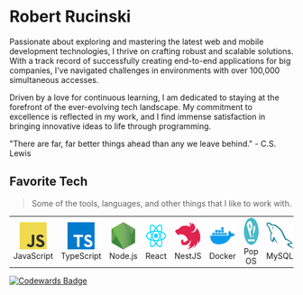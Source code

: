 
<h1 align="left">Robert Rucinski</h1>

Passionate about exploring and mastering the latest web and mobile development technologies, I thrive on crafting robust and scalable solutions. With a track record of successfully creating end-to-end applications for big companies, I've navigated challenges in environments with over 100,000 simultaneous accesses.

Driven by a love for continuous learning, I am dedicated to staying at the forefront of the ever-evolving tech landscape. My commitment to excellence is reflected in my work, and I find immense satisfaction in bringing innovative ideas to life through programming.

"There are far, far better things ahead than any we leave behind." - C.S. Lewis



<h2 align="left">Favorite Tech</h2>

> Some of the tools, languages, and other things that I like to work with.

<table>
  <tr>
    <td align="center" width="96">
      <img src="./.github/images/javascript.png" width="48" height="48" alt="JavaScript" />
      <br>JavaScript
    </td>
    <td align="center" width="96">
      <img src="./.github/images/typescript.png" width="48" height="48" alt="TypeScript" />
      <br>TypeScript
    </td>
    <td align="center" width="96">
      <img src="./.github/images/nodejs.png" width="48" height="48" alt="Node.js" />
      <br>Node.js
    </td>
    <td align="center" width="96">
      <img src="./.github/images/react.png" width="48" height="48" alt="React" />
      <br>React
    </td>
    <td align="center" width="96">
      <img src="./.github/images/nestjs.svg" width="48" height="48" alt="NestJS" />
      <br>NestJS
    </td>
    <td align="center" width="96">
      <img src="./.github/images/docker.png" width="48" height="48" alt="Docker" />
      <br>Docker
    </td>
    <td align="center" width="96">
      <img src="./.github/images/popos.png" width="48" height="48" alt="Pop OS" />
      <br>Pop OS
    </td>
    <td align="center" width="96">
      <img src="./.github/images/mysql.png" width="48" height="48" alt="MySQL" />
      <br>MySQL
    </td>
  </tr>
</table>

<a href="https://www.codewars.com/users/matheussartori"><img src="https://www.codewars.com/users/matheussartori/badges/micro" alt="Codewards Badge" /></a>
